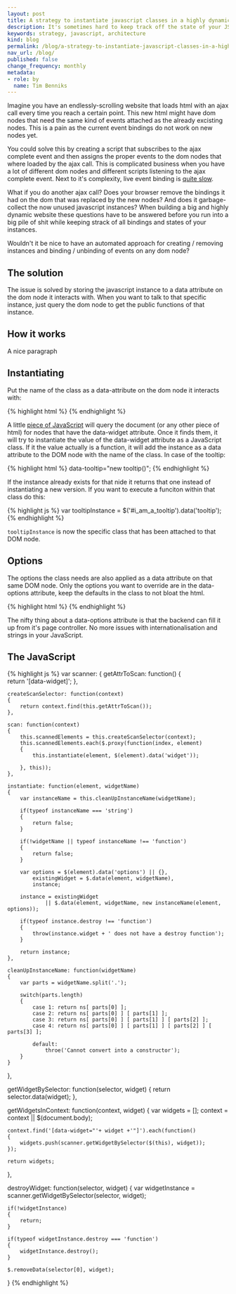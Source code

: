 ```yaml
---
layout: post
title: A strategy to instantiate javascript classes in a highly dynamic website
description: It's sometimes hard to keep track off the state of your JS instances in a dynamic website. This is a way to make that easier.
keywords: strategy, javascript, architecture
kind: blog
permalink: /blog/a-strategy-to-instantiate-javascript-classes-in-a-highly-dynamic-website
nav_url: /blog/
published: false
change_frequency: monthly
metadata: 
- role: by
  name: Tim Benniks
---
```


Imagine you have an endlessly-scrolling website that loads html with an ajax call every time you reach a certain point. This new html might have dom nodes that need the same kind of events attached as the already excisting nodes. This is a pain as the current event bindings do not work on new nodes yet.

You could solve this by creating a script that subscribes to the ajax complete event and then assigns the proper events to the dom nodes that where loaded by the ajax call.
This is complicated business when you have a lot of different dom nodes and different scripts listening to the ajax complete event. Next to it's complexity, live event binding is [quite slow](http://jsperf.com/jquery-live-vs-delegate-vs-on/23 "Live events are slow").

What if you do another ajax call? Does your browser remove the bindings it had on the dom that was replaced by the new nodes? And does it garbage-collect the now unused javascript instances? When building a big and highly dynamic website these questions have to be answered before you run into a big pile of shit while keeping strack of all bindings and states of your instances.

Wouldn't it be nice to have an automated approach for creating / removing instances and binding / unbinding of events on any dom node?

## The solution
The issue is solved by storing the javascript instance to a data attribute on the dom node it interacts with. When you want to talk to that specific instance, just query the dom node to get the public functions of that instance.

## How it works
A nice paragraph

## Instantiating
Put the name of the class as a data-attribute on the dom node it interacts with:

{% highlight html %}
<span id="i_am_a_tooltip" data-widget="tooltip"></span>
{% endhighlight %}

A little [piece of JavaScript](#the_javascript) will query the document (or any other piece of html) for nodes that have the data-widget attribute. Once it finds them, it will try to instantiate the value of the data-widget attribute as a JavaScript class. If it the value actually is a function, it will add the instance as a data attribute to the DOM node with the name of the class. In case of the tooltip:

{% highlight html %}
data-tooltip="new tooltip()";
{% endhighlight %}

If the instance already exists for that nide it returns that one instead of instantiating a new version.
If you want to execute a funciton within that class do this: 

{% highlight js %}
var tooltipInstance = $('#i_am_a_tooltip').data('tooltip');
{% endhighlight %}

`tooltipInstance` is now the specific class that has been attached to that DOM node.

## Options
The options the class needs are also applied as a data attribute on that same DOM node. Only the options you want to override are in the data-options attribute, keep the defaults in the class to not bloat the html. 

{% highlight html %}
<span data-widget="tooltip" data-options='{"text": "I am a tooltip"}'></span>
{% endhighlight %}

The nifty thing about a data-options attribute is that the backend can fill it up from it's page controller. No more issues with internationalisation and strings in your JavaScript.

## The JavaScript
{% highlight js %}
var scanner: 
{
    getAttrToScan: function()
    {	
        return '[data-widget]';
    },
		
    createScanSelector: function(context)
    {
        return context.find(this.getAttrToScan());
    },
		
    scan: function(context)
    {
        this.scannedElements = this.createScanSelector(context);
		this.scannedElements.each($.proxy(function(index, element)
        {
            this.instantiate(element, $(element).data('widget'));	
		
		}, this));
    },
	
    instantiate: function(element, widgetName)
    {
        var instanceName = this.cleanUpInstanceName(widgetName);
		
        if(typeof instanceName === 'string')
        {
            return false;
        }

        if(!widgetName || typeof instanceName !== 'function')
        {
            return false;
        }

        var options = $(element).data('options') || {},
			existingWidget = $.data(element, widgetName),
		    instance;
		
        instance = existingWidget 
                || $.data(element, widgetName, new instanceName(element, options));
		
        if(typeof instance.destroy !== 'function')
        {
            throw(instance.widget + ' does not have a destroy function');
        }

        return instance;
    },
	
    cleanUpInstanceName: function(widgetName)
    {
        var parts = widgetName.split('.');
		
        switch(parts.length)
        {
            case 1: return ns[ parts[0] ];
            case 2: return ns[ parts[0] ] [ parts[1] ];
            case 3: return ns[ parts[0] ] [ parts[1] ] [ parts[2] ];
            case 4: return ns[ parts[0] ] [ parts[1] ] [ parts[2] ] [ parts[3] ];
			
            default: 
                throe('Cannot convert into a constructor');
        }
    }
},

getWidgetBySelector: function(selector, widget)
{
    return selector.data(widget);
},

getWidgetsInContext: function(context, widget)
{
    var widgets = [];
    context = context || $(document.body);
	
    context.find('[data-widget="'+ widget +'"]').each(function()
    {
        widgets.push(scanner.getWidgetBySelector($(this), widget));
    });
	
    return widgets;
},

destroyWidget: function(selector, widget)
{
    var widgetInstance = scanner.getWidgetBySelector(selector, widget);
	
    if(!widgetInstance)
    {
        return;
    }

    if(typeof widgetInstance.destroy === 'function')
    {
        widgetInstance.destroy();
    }
	
    $.removeData(selector[0], widget);
}
{% endhighlight %}